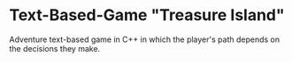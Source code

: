 # Text-Based-Game "Treasure Island"
Adventure text-based game in C++ in which the player's path depends on the decisions they make.
